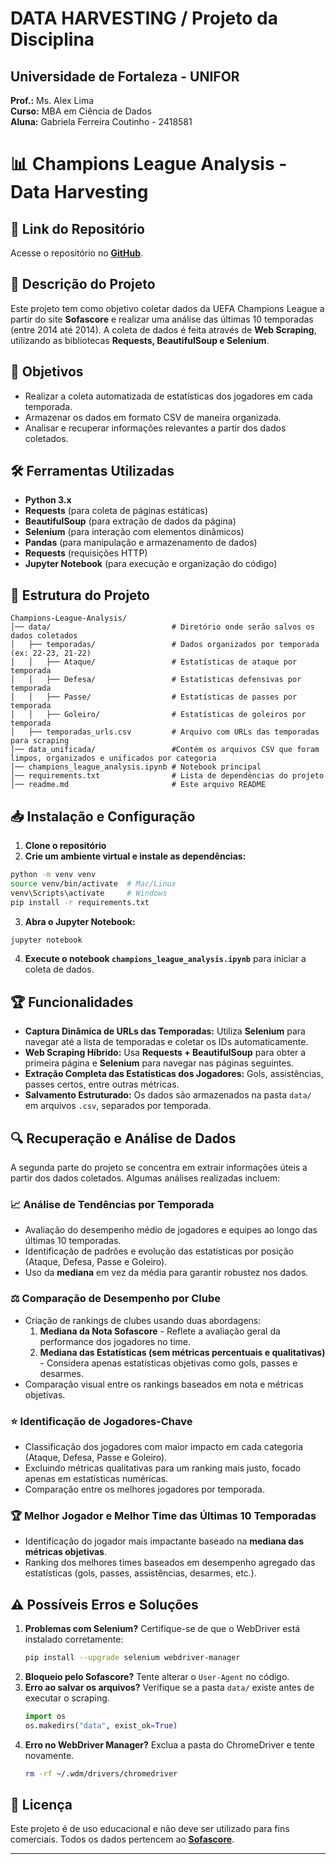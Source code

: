 # DATA HARVESTING / Projeto da Disciplina

## Universidade de Fortaleza - UNIFOR  
**Prof.:** Ms. Alex Lima  
**Curso:** MBA em Ciência de Dados  
**Aluna:** Gabriela Ferreira Coutinho - 2418581

# 📊 Champions League Analysis - Data Harvesting

## 🔗 Link do Repositório

Acesse o repositório no **[GitHub](https://github.com/gabrierys/Data-Harvesting-Sofascore/)**.

## 📌 Descrição do Projeto
Este projeto tem como objetivo coletar dados da UEFA Champions League a partir do site **Sofascore** e realizar uma análise das últimas 10 temporadas (entre 2014 até 2014). A coleta de dados é feita através de **Web Scraping**, utilizando as bibliotecas **Requests, BeautifulSoup e Selenium**.

## 🎯 Objetivos
- Realizar a coleta automatizada de estatísticas dos jogadores em cada temporada.
- Armazenar os dados em formato CSV de maneira organizada.
- Analisar e recuperar informações relevantes a partir dos dados coletados.

## 🛠 Ferramentas Utilizadas
- **Python 3.x**
- **Requests** (para coleta de páginas estáticas)
- **BeautifulSoup** (para extração de dados da página)
- **Selenium** (para interação com elementos dinâmicos)
- **Pandas** (para manipulação e armazenamento de dados)
- **Requests** (requisições HTTP)
- **Jupyter Notebook** (para execução e organização do código)

## 📂 Estrutura do Projeto
```
Champions-League-Analysis/
│── data/                           # Diretório onde serão salvos os dados coletados
│   ├── temporadas/                 # Dados organizados por temporada (ex: 22-23, 21-22)
│   │   ├── Ataque/                 # Estatísticas de ataque por temporada
│   │   ├── Defesa/                 # Estatísticas defensivas por temporada
│   │   ├── Passe/                  # Estatísticas de passes por temporada
│   │   ├── Goleiro/                # Estatísticas de goleiros por temporada
│   ├── temporadas_urls.csv         # Arquivo com URLs das temporadas para scraping
│── data_unificada/                 #Contém os arquivos CSV que foram limpos, organizados e unificados por categoria
│── champions_league_analysis.ipynb # Notebook principal
│── requirements.txt                # Lista de dependências do projeto
│── readme.md                       # Este arquivo README
```

## 📥 Instalação e Configuração
1. **Clone o repositório**
2. **Crie um ambiente virtual e instale as dependências:**
```bash
python -m venv venv
source venv/bin/activate  # Mac/Linux
venv\Scripts\activate     # Windows
pip install -r requirements.txt
```

3. **Abra o Jupyter Notebook:**
```bash
jupyter notebook
```

4. **Execute o notebook `champions_league_analysis.ipynb`** para iniciar a coleta de dados.

## 🏆 Funcionalidades
- **Captura Dinâmica de URLs das Temporadas:** Utiliza **Selenium** para navegar até a lista de temporadas e coletar os IDs automaticamente.
- **Web Scraping Híbrido:** Usa **Requests + BeautifulSoup** para obter a primeira página e **Selenium** para navegar nas páginas seguintes.
- **Extração Completa das Estatísticas dos Jogadores:** Gols, assistências, passes certos, entre outras métricas.
- **Salvamento Estruturado:** Os dados são armazenados na pasta `data/` em arquivos `.csv`, separados por temporada.

## 🔍 Recuperação e Análise de Dados

A segunda parte do projeto se concentra em extrair informações úteis a partir dos dados coletados. Algumas análises realizadas incluem:

### 📈 Análise de Tendências por Temporada
- Avaliação do desempenho médio de jogadores e equipes ao longo das últimas 10 temporadas.
- Identificação de padrões e evolução das estatísticas por posição (Ataque, Defesa, Passe e Goleiro).
- Uso da **mediana** em vez da média para garantir robustez nos dados.

### ⚖️ Comparação de Desempenho por Clube
- Criação de rankings de clubes usando duas abordagens:
  1. **Mediana da Nota Sofascore** - Reflete a avaliação geral da performance dos jogadores no time.
  2. **Mediana das Estatísticas (sem métricas percentuais e qualitativas)** - Considera apenas estatísticas objetivas como gols, passes e desarmes.
- Comparação visual entre os rankings baseados em nota e métricas objetivas.

### ⭐ Identificação de Jogadores-Chave
- Classificação dos jogadores com maior impacto em cada categoria (Ataque, Defesa, Passe e Goleiro).
- Excluindo métricas qualitativas para um ranking mais justo, focado apenas em estatísticas numéricas.
- Comparação entre os melhores jogadores por temporada.

### 🏆 Melhor Jogador e Melhor Time das Últimas 10 Temporadas
- Identificação do jogador mais impactante baseado na **mediana das métricas objetivas**.
- Ranking dos melhores times baseados em desempenho agregado das estatísticas (gols, passes, assistências, desarmes, etc.).

## ⚠️ Possíveis Erros e Soluções
1. **Problemas com Selenium?** Certifique-se de que o WebDriver está instalado corretamente:
   ```bash
   pip install --upgrade selenium webdriver-manager
   ```
2. **Bloqueio pelo Sofascore?** Tente alterar o `User-Agent` no código.
3. **Erro ao salvar os arquivos?** Verifique se a pasta `data/` existe antes de executar o scraping.
   ```python
   import os
   os.makedirs("data", exist_ok=True)
   ```
4. **Erro no WebDriver Manager?** Exclua a pasta do ChromeDriver e tente novamente.
   ```bash
   rm -rf ~/.wdm/drivers/chromedriver
   ```

## 📄 Licença
Este projeto é de uso educacional e não deve ser utilizado para fins comerciais. Todos os dados pertencem ao **[Sofascore](https://www.sofascore.com/)**.

---
